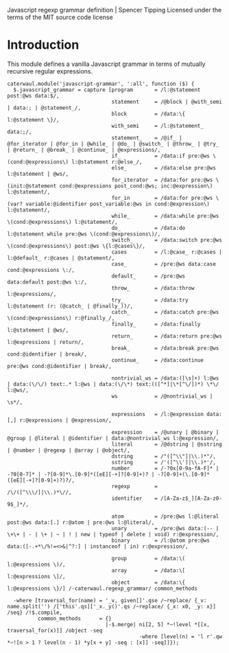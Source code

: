 Javascript regexp grammar definition | Spencer Tipping
Licensed under the terms of the MIT source code license

# Introduction

This module defines a vanilla Javascript grammar in terms of mutually recursive regular expressions.

    caterwaul.module('javascript-grammar', ':all', function ($) {
      $.javascript_grammar = capture [program       = /l:@statement post:@ws data:$/,
                                      statement     = /@block | @with_semi | data:; | @statement_/,
                                      block         = /data:\{ l:@statement \}/,
                                      with_semi     = /l:@statement_ data:;/,
                                      statement_    = /@if_ | @for_iterator | @for_in | @while_ | @do_ | @switch_ | @throw_ | @try_ | @return_ | @break_ | @continue_ | @expressions/,
                                      if_           = /data:if pre:@ws \(cond:@expressions\) l:@statement r:@else_/,
                                      else_         = /data:else pre:@ws l:@statement | @ws/,
                                      for_iterator  = /data:for pre:@ws \(init:@statement cond:@expressions post_cond:@ws; inc:@expression\) l:@statement/,
                                      for_in        = /data:for pre:@ws \(var? variable:@identifier post_variable:@ws in cond:@expression\) l:@statement/,
                                      while_        = /data:while pre:@ws \(cond:@expressions\) l:@statement/,
                                      do_           = /data:do l:@statement while pre:@ws \(cond:@expressions\)/,
                                      switch_       = /data:switch pre:@ws \(cond:@expressions\) post:@ws \{l:@cases\}/,
                                      cases         = /l:@case_ r:@cases | l:@default_ r:@cases | @statement/,
                                      case_         = /pre:@ws data:case cond:@expressions \:/,
                                      default_      = /pre:@ws data:default post:@ws \:/,
                                      throw_        = /data:throw l:@expressions/,
                                      try_          = /data:try l:@statement (r: (@catch_ | @finally_))/,
                                      catch_        = /data:catch pre:@ws \(cond:@expressions\) r:@finally_/,
                                      finally_      = /data:finally l:@statement | @ws/,
                                      return_       = /data:return pre:@ws l:@expressions | return/,
                                      break_        = /data:break pre:@ws cond:@identifier | break/,
                                      continue_     = /data:continue pre:@ws cond:@identifier | break/,

                                      nontrivial_ws = /data:([\s]+) l:@ws | data:(\/\/) text:.* l:@ws | data:(\/\*) text:(([^*]|\*[^\/])*) \*\/ l:@ws/,
                                      ws            = /@nontrivial_ws | \s*/,

                                      expressions   = /l:@expression data:[,] r:@expressions | @expression/,

                                      expression    = /@unary | @binary | @group | @literal | @identifier | data:@nontrivial_ws l:@expression/,
                                      literal       = /@dstring | @sstring | @number | @regexp | @array | @object/,
                                      dstring       = /"([^\\"]|\\.)*"/,
                                      sstring       = /'([^\\']|\\.)*'/,
                                      number        = /-?0x[0-9a-fA-F]* | -?0[0-7]* | -?[0-9]*\.[0-9]*([eE][-+]?[0-9]+)? | -?[0-9]+(\.[0-9]*([eE][-+]?[0-9]+)?)?/,
                                      regexp        = /\/([^\\\/]|\\.)*\//,
                                      identifier    = /[A-Za-z$_][A-Za-z0-9$_]*/,

                                      atom          = /pre:@ws l:@literal post:@ws data:[.] r:@atom | pre:@ws l:@literal/,
                                      unary         = /pre:@ws data:(-- | \+\+ | - | \+ | ~ | ! | new | typeof | delete | void) r:@expression/,
                                      binary        = /l:@atom pre:@ws data:([-.+*\/%!=<>&|^?:] | instanceof | in) r:@expression/,

                                      group         = /data:\( l:@expressions \)/,
                                      array         = /data:\[ l:@expressions \]/,
                                      object        = /data:\{ l:@expressions \}/] /-caterwaul.regexp_grammar/ common_methods

      -where [traversal_for(name) = '_v, given[]'.qse /~replace/ {_v: name.split('') /['this'.qs]['_x._y()'.qs /~replace/ {_x: x0, _y: x}] /seq} /!$.compile,
              common_methods      = {}
                                    |-$.merge| ni[2, 5] *~!level *[[x, traversal_for(x)]] /object -seq
                                               -where [level(n) = 'l r'.qw *~![n > 1 ? level(n - 1) *y[x + y] -seq : [x]] -seq]]});